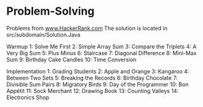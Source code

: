 # Problem-Solving
Problems from www.HackerRank.com
The solution is located in src/subdomain/Solution.Java

Warmup
    1: Solve Me First
    2: Simple Array Sum
    3: Compare the Triplets
    4: A Very Big Sum
    5: Plus Minus
    6: Staircase
    7: Diagonal Difference
    8: Mini-Max Sum
    9: Birthday Cake Candles
    10: Time Conversion

Implementation
    1: Grading Students
    2: Apple and Orange
    3: Kangaroo
    4: Between Two Sets
    5: Breaking the Records
    6: Birthday Chocolate
    7: Divisible Sum Pairs
    8: Migratory Birds
    9: Day of the Programmer
    10: Bon Appétit
    11: Sock Merchant
    12: Drawing Book
    13: Counting Valleys
    14: Electronics Shop